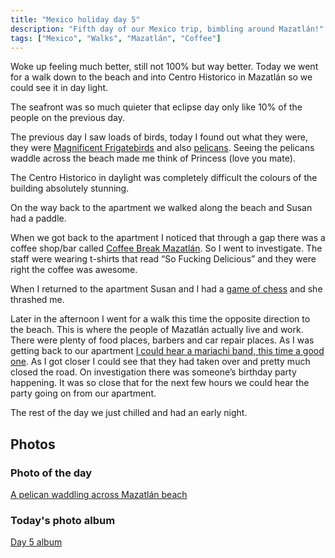 ```yaml
---
title: "Mexico holiday day 5"
description: "Fifth day of our Mexico trip, bimbling around Mazatlán!"
tags: ["Mexico", "Walks", "Mazatlán", "Coffee"]
---
```


Woke up feeling much better, still not 100% but way better. Today we went for a walk down to the beach and into Centro Historico in Mazatlán so we could see it in day light.

The seafront was so much quieter that eclipse day only like 10% of the people on the previous day.

The previous day I saw loads of birds, today I found out what they were, they were [Magnificent Frigatebirds](https://en.wikipedia.org/wiki/Magnificent_frigatebird) and also [pelicans](https://en.wikipedia.org/wiki/Pelican). Seeing the pelicans waddle across the beach made me think of Princess (love you mate).

The Centro Historico in daylight was completely difficult the colours of the building absolutely stunning.

On the way back to the apartment we walked along the beach and Susan had a paddle.

When we got back to the apartment I noticed that through a gap there was a coffee shop/bar called [Coffee Break Mazatlán](https://maps.app.goo.gl/zPijFSv4srHbDo8cA). So I went to investigate. The staff were wearing t-shirts that read “So Fucking Delicious” and they were right the coffee was awesome.

When I returned to the apartment Susan and I had a [game of chess](https://www.chess.com/game/daily/644193005) and she thrashed me.

Later in the afternoon I went for a walk this time the opposite direction to the beach. This is where the people of Mazatlán actually live and work. There were plenty of food places, barbers and car repair places. As I was getting back to our apartment [I could hear a mariachi band, this time a good one](https://flickr.com/photos/dletorey/53648140181/in/album-72177720316124504/). As I got closer I could see that they had taken over and pretty much closed the road. On investigation there was someone’s birthday party happening. It was so close that for the next few hours we could hear the party going on from our apartment.

The rest of the day we just chilled and had an early night.

## Photos

### Photo of the day

[A pelican waddling across Mazatlán beach](https://flickr.com/photos/dletorey/53643701269/in/album-72177720316124504/)

### Today's photo album

[Day 5 album](https://flickr.com/photos/dletorey/albums/72177720316124504)
